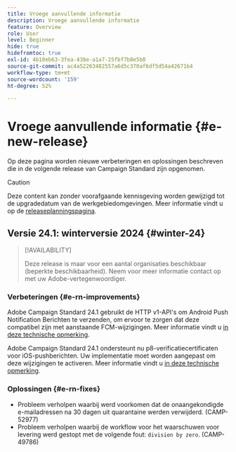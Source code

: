```yaml
---
title: Vroege aanvullende informatie
description: Vroege aanvullende informatie
feature: Overview
role: User
level: Beginner
hide: true
hidefromtoc: true
exl-id: 4b10eb63-3fea-438e-a1a7-25fbf7b0e5b0
source-git-commit: ac4a52263482557a6d5c370af6df5d54a42671b4
workflow-type: tm+mt
source-wordcount: '159'
ht-degree: 52%

---
```



# Vroege aanvullende informatie {#e-new-release}

Op deze pagina worden nieuwe verbeteringen en oplossingen beschreven die in de volgende release van Campaign Standard zijn opgenomen.

>[!CAUTION]
>
> Deze content kan zonder voorafgaande kennisgeving worden gewijzigd tot de upgradedatum van de werkgebiedomgevingen. Meer informatie vindt u op de [releaseplanningspagina](../../rn/using/release-planning.md).

## Versie 24.1: winterversie 2024 {#winter-24}

>[!AVAILABILITY]
>
>Deze release is maar voor een aantal organisaties beschikbaar (beperkte beschikbaarheid). Neem voor meer informatie contact op met uw Adobe-vertegenwoordiger.

### Verbeteringen {#e-rn-improvements}

Adobe Campaign Standard 24.1 gebruikt de HTTP v1-API&#39;s om Android Push Notification Berichten te verzenden, om ervoor te zorgen dat deze compatibel zijn met aanstaande FCM-wijzigingen. Meer informatie vindt u [in deze technische opmerking](../../administration/using/push-technote.md).

Adobe Campaign Standard 24.1 ondersteunt nu p8-verificatiecertificaten voor iOS-pushberichten. Uw implementatie moet worden aangepast om deze wijzigingen te activeren. Meer informatie vindt u [in deze technische opmerking](../../administration/using/push-technote.md).


### Oplossingen {#e-rn-fixes}

* Probleem verholpen waarbij werd voorkomen dat de onaangekondigde e-mailadressen na 30 dagen uit quarantaine werden verwijderd. (CAMP-52977)
* Probleem verholpen waarbij de workflow voor het waarschuwen voor levering werd gestopt met de volgende fout: `division by zero`. (CAMP-49786)
